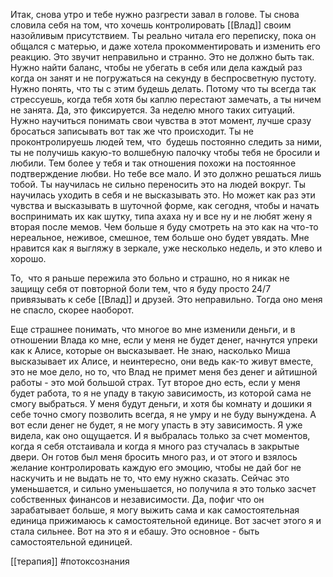 Итак, снова утро и тебе нужно разгрести завал в голове. Ты снова словила себя на том, что хочешь контролировать [[Влад]] своим назойливым присутствием. Ты реально читала его переписку, пока он общался с матерью, и даже хотела прокомментировать и изменить его реакцию. Это звучит неправильно и странно. Это не должно быть так. Нужно найти баланс, чтобы не убегать в себя или дела каждый раз когда он занят и не погружаться на секунду в беспросветную пустоту. Нужно понять, что ты с этим будешь делать. Потому что ты всегда так стрессуешь, когда тебя хотя бы каплю перестают замечать, а ты ничем не занята. Да, это фиксируется. За неделю много таких ситуаций. Нужно научиться понимать свои чувства в этот момент, лучше сразу бросаться записывать вот так же что происходит. Ты не проконтролируешь людей тем, что  будешь постоянно следить за ними, ты не получишь какую-то волшебную палочку чтобы тебя не бросили и любили. Тем более у тебя и так отношения похожи на постоянное подтверждение любви. Но тебе все мало. И это должно решаться лишь тобой. Ты научилась не сильно переносить это на людей вокруг. Ты научилась уходить в себя и не высказывать это. Но может как раз эти чувства и высказывать в шуточной форме, как сегодня, чтобы и начать воспринимать их как шутку, типа ахаха ну и все ну и не любят жену я вторая после мемов. Чем больше я буду смотреть на это как на что-то нереальное, неживое, смешное, тем больше оно будет увядать. Мне нравится как я выгляжу в зеркале, уже несколько недель, и это клево и хорошо. 

То,  что я раньше пережила это больно и страшно, но я никак не защищу себя от повторной боли тем, что я буду просто 24/7 привязывать к себе [[Влад]] и друзей. Это неправильно. Тогда оно меня не спасло, скорее наоборот. 

Еще страшнее понимать, что многое во мне изменили деньги, и в отношении Влада ко мне, если у меня не будет денег, начнутся упреки как к Алисе, которые он высказывает. Не знаю, насколько Миша высказывает их Алисе, и неинтересно, они ведь как-то живут вместе, это не мое дело, но то, что Влад не примет меня без денег и айтишной работы - это мой большой страх. Тут второе дно есть, если у меня будет работа, то я не упаду в такую зависимость, из которой сама не смогу выбраться. У меня будут деньги, и хотя бы комнату и дошики я себе точно смогу позволить всегда, я не умру и не буду вынуждена. А  вот если денег не будет, я не могу упасть в эту зависимость. Я уже видела, как оно ощущается. И я выбралась только за счет моментов, когда я себя отстаивала и когда я много раз стучалась в закрытые двери. Он готов был меня бросить много раз, и от этого и взялось желание контролировать каждую его эмоцию, чтобы не дай бог не наскучить и не выдать не то, что ему нужно сказать. Сейчас это уменьшается, и сильно уменьшается, но получила я это только засчет собственных финансов и независимости. Да, пофиг что он зарабатывает больше, я могу выжить сама и как самостоятельная единица прижимаюсь к самостоятельной единице. Вот засчет этого я и стала сильнее. Вот на это я и ебашу. Это основное - быть самостоятельной единицей.

[[терапия]] #потоксознания 